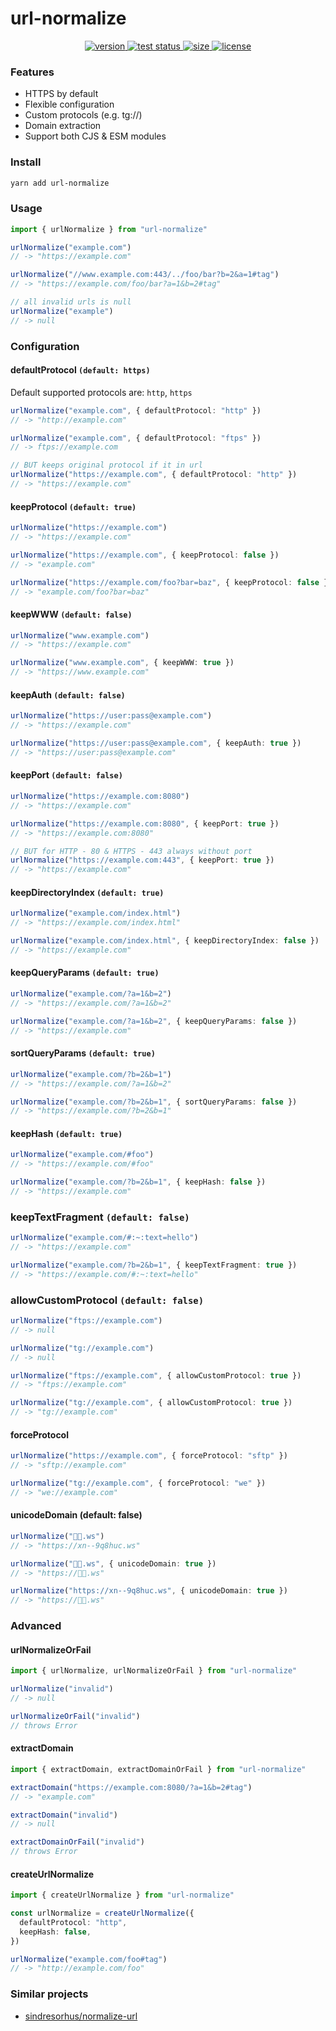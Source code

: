 # url-normalize

<div align="center">
  <a href="https://npmjs.org/package/url-normalize">
    <img src="https://badgen.net/npm/v/url-normalize" alt="version" />
  </a>
  <a href="https://github.com/vladkens/url-normalize/actions">
    <img src="https://github.com/vladkens/url-normalize/workflows/test/badge.svg" alt="test status" />
  </a>
  <a href="https://packagephobia.now.sh/result?p=url-normalize">
    <img src="https://badgen.net/packagephobia/publish/url-normalize" alt="size" />
  </a>
  <!-- <a href="https://npmjs.org/package/url-normalize">
    <img src="https://badgen.net/npm/dm/url-normalize" alt="downloads" />
  </a> -->
  <a href="https://github.com/vladkens/url-normalize/blob/main/LICENSE">
    <img src="https://badgen.net/github/license/vladkens/url-normalize" alt="license" />
  </a>
</div>

### Features

- HTTPS by default
- Flexible configuration
- Custom protocols (e.g. tg://)
- Domain extraction
- Support both CJS & ESM modules

### Install

```sh
yarn add url-normalize
```

### Usage

```typescript
import { urlNormalize } from "url-normalize"

urlNormalize("example.com")
// -> "https://example.com"

urlNormalize("//www.example.com:443/../foo/bar?b=2&a=1#tag")
// -> "https://example.com/foo/bar?a=1&b=2#tag"

// all invalid urls is null
urlNormalize("example")
// -> null
```

### Configuration

#### defaultProtocol `(default: https)`

Default supported protocols are: `http`, `https`

```typescript
urlNormalize("example.com", { defaultProtocol: "http" })
// -> "http://example.com"

urlNormalize("example.com", { defaultProtocol: "ftps" })
// -> ftps://example.com

// BUT keeps original protocol if it in url
urlNormalize("https://example.com", { defaultProtocol: "http" })
// -> "https://example.com"
```

#### keepProtocol `(default: true)`

```typescript
urlNormalize("https://example.com")
// -> "https://example.com"

urlNormalize("https://example.com", { keepProtocol: false })
// -> "example.com"

urlNormalize("https://example.com/foo?bar=baz", { keepProtocol: false })
// -> "example.com/foo?bar=baz"
```

#### keepWWW `(default: false)`

```typescript
urlNormalize("www.example.com")
// -> "https://example.com"

urlNormalize("www.example.com", { keepWWW: true })
// -> "https://www.example.com"
```

#### keepAuth `(default: false)`

```typescript
urlNormalize("https://user:pass@example.com")
// -> "https://example.com"

urlNormalize("https://user:pass@example.com", { keepAuth: true })
// -> "https://user:pass@example.com"
```

#### keepPort `(default: false)`

```typescript
urlNormalize("https://example.com:8080")
// -> "https://example.com"

urlNormalize("https://example.com:8080", { keepPort: true })
// -> "https://example.com:8080"

// BUT for HTTP - 80 & HTTPS - 443 always without port
urlNormalize("https://example.com:443", { keepPort: true })
// -> "https://example.com"
```

#### keepDirectoryIndex `(default: true)`

```typescript
urlNormalize("example.com/index.html")
// -> "https://example.com/index.html"

urlNormalize("example.com/index.html", { keepDirectoryIndex: false })
// -> "https://example.com"
```

#### keepQueryParams `(default: true)`

```typescript
urlNormalize("example.com/?a=1&b=2")
// -> "https://example.com/?a=1&b=2"

urlNormalize("example.com/?a=1&b=2", { keepQueryParams: false })
// -> "https://example.com"
```

#### sortQueryParams `(default: true)`

```typescript
urlNormalize("example.com/?b=2&b=1")
// -> "https://example.com/?a=1&b=2"

urlNormalize("example.com/?b=2&b=1", { sortQueryParams: false })
// -> "https://example.com/?b=2&b=1"
```

#### keepHash `(default: true)`

```typescript
urlNormalize("example.com/#foo")
// -> "https://example.com/#foo"

urlNormalize("example.com/?b=2&b=1", { keepHash: false })
// -> "https://example.com"
```

### keepTextFragment `(default: false)`

```typescript
urlNormalize("example.com/#:~:text=hello")
// -> "https://example.com"

urlNormalize("example.com/?b=2&b=1", { keepTextFragment: true })
// -> "https://example.com/#:~:text=hello"
```

### allowCustomProtocol `(default: false)`

```typescript
urlNormalize("ftps://example.com")
// -> null

urlNormalize("tg://example.com")
// -> null

urlNormalize("ftps://example.com", { allowCustomProtocol: true })
// -> "ftps://example.com"

urlNormalize("tg://example.com", { allowCustomProtocol: true })
// -> "tg://example.com"
```

#### forceProtocol

```typescript
urlNormalize("https://example.com", { forceProtocol: "sftp" })
// -> "sftp://example.com"

urlNormalize("tg://example.com", { forceProtocol: "we" })
// -> "we://example.com"
```

#### unicodeDomain (default: false)

```typescript
urlNormalize("👻💥.ws")
// -> "https://xn--9q8huc.ws"

urlNormalize("👻💥.ws", { unicodeDomain: true })
// -> "https://👻💥.ws"

urlNormalize("https://xn--9q8huc.ws", { unicodeDomain: true })
// -> "https://👻💥.ws"
```

### Advanced

#### urlNormalizeOrFail

```typescript
import { urlNormalize, urlNormalizeOrFail } from "url-normalize"

urlNormalize("invalid")
// -> null

urlNormalizeOrFail("invalid")
// throws Error
```

#### extractDomain

```typescript
import { extractDomain, extractDomainOrFail } from "url-normalize"

extractDomain("https://example.com:8080/?a=1&b=2#tag")
// -> "example.com"

extractDomain("invalid")
// -> null

extractDomainOrFail("invalid")
// throws Error
```

#### createUrlNormalize

```typescript
import { createUrlNormalize } from "url-normalize"

const urlNormalize = createUrlNormalize({
  defaultProtocol: "http",
  keepHash: false,
})

urlNormalize("example.com/foo#tag")
// -> "http://example.com/foo"
```

### Similar projects

- [sindresorhus/normalize-url](https://github.com/sindresorhus/normalize-url)
